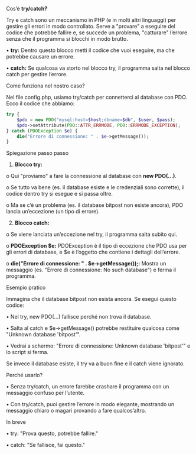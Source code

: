 Cos’è **try/catch?**

Try e catch sono un meccanismo in PHP (e in molti altri linguaggi) per gestire gli errori in modo controllato. Serve a "provare" a eseguire del codice che potrebbe fallire e, se succede un problema, "catturare" l’errore senza che il programma si blocchi in modo brutto.

• **try:** Dentro questo blocco metti il codice che vuoi eseguire, ma che potrebbe causare un errore.

• **catch:** Se qualcosa va storto nel blocco try, il programma salta nel blocco catch per gestire l’errore.

Come funziona nel nostro caso?

Nel file config.php, usiamo try/catch per connetterci al database con PDO. Ecco il codice che abbiamo:

```php
try {
    $pdo = new PDO("mysql:host=$host;dbname=$db", $user, $pass);
    $pdo->setAttribute(PDO::ATTR_ERRMODE, PDO::ERRMODE_EXCEPTION);
} catch (PDOException $e) {
    die("Errore di connessione: " . $e->getMessage());
}
```

Spiegazione passo passo

1. **Blocco try:**

o Qui "proviamo" a fare la connessione al database con **new PDO(...)**.

o Se tutto va bene (es. il database esiste e le credenziali sono corrette), il codice dentro try si esegue e si passa oltre.

o Ma se c’è un problema (es. il database bitpost non esiste ancora), PDO lancia un’eccezione (un tipo di errore).

2. **Blocco catch:**

o Se viene lanciata un’eccezione nel try, il programma salta subito qui.

o **PDOException $e:** PDOException è il tipo di eccezione che PDO usa per gli errori di database, e $e è l’oggetto che contiene i dettagli dell’errore.

o **die("Errore di connessione: " . $e->getMessage());:** Mostra un messaggio (es. "Errore di connessione: No such database") e ferma il programma.

Esempio pratico

Immagina che il database bitpost non esista ancora. Se esegui questo codice:

• Nel try, new PDO(...) fallisce perché non trova il database.

• Salta al catch e $e->getMessage() potrebbe restituire qualcosa come "Unknown database 'bitpost'".

• Vedrai a schermo: "Errore di connessione: Unknown database 'bitpost'" e lo script si ferma.

Se invece il database esiste, il try va a buon fine e il catch viene ignorato.

Perché usarlo?

• Senza try/catch, un errore farebbe crashare il programma con un messaggio confuso per l’utente.

• Con try/catch, puoi gestire l’errore in modo elegante, mostrando un messaggio chiaro o magari provando a fare qualcos’altro.

In breve

• try: "Prova questo, potrebbe fallire."

• catch: "Se fallisce, fai questo."
